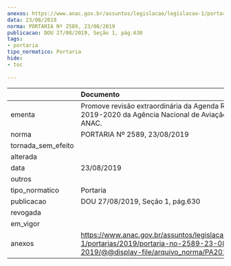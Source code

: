 ```yaml
---
anexos: https://www.anac.gov.br/assuntos/legislacao/legislacao-1/portarias/2019/portaria-no-2589-23-08-2019/@@display-file/arquivo_norma/PA2019-2589.pdf
data: 23/08/2019
norma: PORTARIA Nº 2589, 23/08/2019
publicacao: DOU 27/08/2019, Seção 1, pág.630
tags:
- portaria
tipo_normatico: Portaria
hide: 
- toc 
 
---
```


|                    | Documento                                                                                                                                        |
|:-------------------|:-------------------------------------------------------------------------------------------------------------------------------------------------|
| ementa             | Promove revisão extraordinária da Agenda Regulatória 2019-2020 da Agência Nacional de Aviação Civil - ANAC.                                      |
| norma              | PORTARIA Nº 2589, 23/08/2019                                                                                                                     |
| tornada_sem_efeito |                                                                                                                                                  |
| alterada           |                                                                                                                                                  |
| data               | 23/08/2019                                                                                                                                       |
| outros             |                                                                                                                                                  |
| tipo_normatico     | Portaria                                                                                                                                         |
| publicacao         | DOU 27/08/2019, Seção 1, pág.630                                                                                                                 |
| revogada           |                                                                                                                                                  |
| em_vigor           |                                                                                                                                                  |
| anexos             | https://www.anac.gov.br/assuntos/legislacao/legislacao-1/portarias/2019/portaria-no-2589-23-08-2019/@@display-file/arquivo_norma/PA2019-2589.pdf |